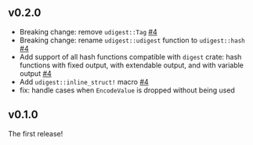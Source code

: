 ## v0.2.0
* Breaking change: remove `udigest::Tag` [#4]
* Breaking change: rename `udigest::udigest` function to `udigest::hash` [#4]
* Add support of all hash functions compatible with `digest` crate:
  hash functions with fixed output, with extendable output, and with
  variable output [#4]
* Add `udigest::inline_struct!` macro [#4]
* fix: handle cases when `EncodeValue` is dropped without being used

[#4]: https://github.com/dfns/udigest/pull/4

## v0.1.0

The first release!
